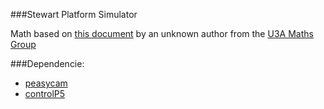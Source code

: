 ###Stewart Platform Simulator

Math based on [this document](http://www.wokinghamu3a.org.uk/Maths%20of%20the%20Stewart%20Platform%20v5.pdf) by an unknown author from the [U3A Maths Group](http://www.wokinghamu3a.org.uk/Maths.html)  


###Dependencie:  
- [peasycam](http://mrfeinberg.com/peasycam/)  
- [controlP5](http://www.sojamo.de/libraries/controlP5/)  

